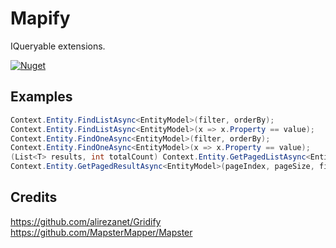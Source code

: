 # Mapify

IQueryable extensions.

[![Nuget](https://img.shields.io/nuget/dt/Mapify)](https://www.nuget.org/packages/Mapify)

## Examples

``` csharp
Context.Entity.FindListAsync<EntityModel>(filter, orderBy);
Context.Entity.FindListAsync<EntityModel>(x => x.Property == value);
Context.Entity.FindOneAsync<EntityModel>(filter, orderBy);
Context.Entity.FindOneAsync<EntityModel>(x => x.Property == value);
(List<T> results, int totalCount) Context.Entity.GetPagedListAsync<EntityModel>(pageIndex, pageSize, filter, orderBy);
Context.Entity.GetPagedResultAsync<EntityModel>(pageIndex, pageSize, filter, orderBy);
```

## Credits

https://github.com/alirezanet/Gridify  
https://github.com/MapsterMapper/Mapster

